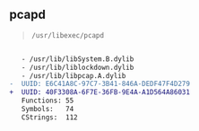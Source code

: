 ## pcapd

> `/usr/libexec/pcapd`

```diff

   - /usr/lib/libSystem.B.dylib
   - /usr/lib/liblockdown.dylib
   - /usr/lib/libpcap.A.dylib
-  UUID: E6C41A8C-97C7-3B41-846A-DEDF47F4D279
+  UUID: 40F3308A-6F7E-36FB-9E4A-A1D564A86031
   Functions: 55
   Symbols:   74
   CStrings:  112

```
